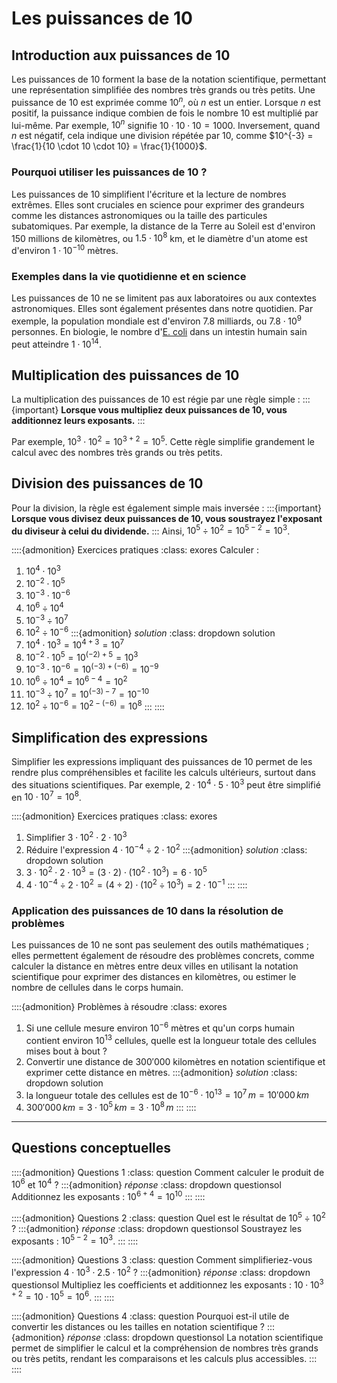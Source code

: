 # Les puissances de 10
## Introduction aux puissances de $10$
Les puissances de $10$ forment la base de la notation scientifique, permettant une représentation simplifiée des nombres très grands ou très petits. Une puissance de $10$ est exprimée comme $10^{n}$, où $n$ est un entier. Lorsque $n$ est positif, la puissance indique combien de fois le nombre $10$ est multiplié par lui-même. Par exemple, $10^{n}$ signifie $10 \cdot 10 \cdot 10 = 1000$. Inversement, quand $n$ est négatif, cela indique une division répétée par $10$, comme $10^{-3} = \frac{1}{10 \cdot 10 \cdot 10} = \frac{1}{1000}$.

### Pourquoi utiliser les puissances de $10$ ?
Les puissances de $10$ simplifient l'écriture et la lecture de nombres extrêmes. Elles sont cruciales en science pour exprimer des grandeurs comme les distances astronomiques ou la taille des particules subatomiques. Par exemple, la distance de la Terre au Soleil est d'environ $150$ millions de kilomètres, ou $1.5 \cdot 10^{8}$ km, et le diamètre d'un atome est d'environ $1 \cdot 10^{-10}$ mètres.

### Exemples dans la vie quotidienne et en science
Les puissances de $10$ ne se limitent pas aux laboratoires ou aux contextes astronomiques. Elles sont également présentes dans notre quotidien. Par exemple, la population mondiale est d'environ $7.8$ milliards, ou $7.8 \cdot 10^{9}$ personnes. En biologie, le nombre d'[E. coli](https://fr.wikipedia.org/wiki/Escherichia_coli) dans un intestin humain sain peut atteindre $1 \cdot 10^{14}$.

## Multiplication des puissances de $10$
La multiplication des puissances de $10$ est régie par une règle simple :
:::{important}
**Lorsque vous multipliez deux puissances de $10$, vous additionnez leurs exposants.**
:::

Par exemple, $10^{3} \cdot 10^{2} = 10^{3+2} = 10^{5}$. Cette règle simplifie grandement le calcul avec des nombres très grands ou très petits.

## Division des puissances de $10$
Pour la division, la règle est également simple mais inversée :
:::{important}
**Lorsque vous divisez deux puissances de 10, vous soustrayez l'exposant du diviseur à celui du dividende.**
:::
Ainsi, $10^{5} \div 10^{2} = 10^{5-2} = 10^{3}$.

::::{admonition} Exercices pratiques
:class: exores
Calculer :
1. $10^{4} \cdot 10^{3}$
2. $10^{-2} \cdot 10^{5}$
3. $10^{-3} \cdot 10^{-6}$
4. $10^{6}\div 10^{4}$
5. $10^{-3}\div 10^{7}$
6. $10^{2}\div 10^{-6}$
:::{admonition} *solution*
:class: dropdown solution
1. $10^{4} \cdot 10^{3}=10^{4+3}=10^{7}$
2. $10^{-2} \cdot 10^{5}=10^{(-2)+5}=10^{3}$
3. $10^{-3} \cdot 10^{-6}=10^{(-3)+(-6)}=10^{-9}$
4. $10^{6} \div 10^{4}=10^{6-4}=10^{2}$
5. $10^{-3} \div 10^{7}=10^{(-3)-7}=10^{-10}$
6. $10^{2} \div 10^{-6}=10^{2-(-6)}=10^{8}$
:::
::::

## Simplification des expressions
Simplifier les expressions impliquant des puissances de $10$ permet de les rendre plus compréhensibles et facilite les calculs ultérieurs, surtout dans des situations scientifiques. Par exemple, $2 \cdot 10^4 \cdot 5 \cdot 10^3$ peut être simplifié en $10 \cdot 10^7 = 10^8$.

::::{admonition} Exercices pratiques
:class: exores
1. Simplifier $3 \cdot 10^{2} \cdot 2 \cdot 10^{3}$
2. Réduire l'expression $4 \cdot 10^{-4} \div 2 \cdot 10^{2}$
:::{admonition} *solution*
:class: dropdown solution
1. $3 \cdot 10^{2} \cdot 2 \cdot 10^{3}=(3\cdot 2)\cdot (10^{2}\cdot 10^{3})=6\cdot 10^{5}$
2. $4 \cdot 10^{-4} \div 2 \cdot 10^{2}=(4 \div 2)\cdot (10^{2} \div 10^{3})=2 \cdot 10^{-1}$
:::
::::

### Application des puissances de $10$ dans la résolution de problèmes
Les puissances de $10$ ne sont pas seulement des outils mathématiques ; elles permettent également de résoudre des problèmes concrets, comme calculer la distance en mètres entre deux villes en utilisant la notation scientifique pour exprimer des distances en kilomètres, ou estimer le nombre de cellules dans le corps humain.

::::{admonition} Problèmes à résoudre
:class: exores
1. Si une cellule mesure environ $10^{-6}$ mètres et qu'un corps humain contient environ $10^{13}$ cellules, quelle est la longueur totale des cellules mises bout à bout ?
2. Convertir une distance de $300'000$ kilomètres en notation scientifique et exprimer cette distance en mètres.
:::{admonition} *solution*
:class: dropdown solution
1. la longueur totale des cellules est de $10^{-6}\cdot 10^{13}=10^{7}\,m=10'000\,km$
2. $300'000\,km=3\cdot 10^{5}\,km=3\cdot 10^{8}\,m$
:::
::::

---

## Questions conceptuelles
::::{admonition} Questions 1
:class: question
Comment calculer le produit de $10^{6}$ et $10^{4}$ ?
:::{admonition} *réponse*
:class: dropdown questionsol
Additionnez les exposants : $10^{6+4} = 10^{10}$
:::
::::

::::{admonition} Questions 2
:class: question
Quel est le résultat de $10^{5} \div 10^{2}$ ?
:::{admonition} *réponse*
:class: dropdown questionsol
Soustrayez les exposants : $10^{5-2} = 10^{3}$.
:::
::::

::::{admonition} Questions 3
:class: question
Comment simplifieriez-vous l'expression $4 \cdot 10^{3} \cdot 2.5 \cdot 10^{2}$ ?
:::{admonition} *réponse*
:class: dropdown questionsol
Multipliez les coefficients et additionnez les exposants : $10 \cdot 10^{3+2} = 10 \cdot 10^{5} = 10^{6}$.
:::
::::

::::{admonition} Questions 4
:class: question
Pourquoi est-il utile de convertir les distances ou les tailles en notation scientifique ?
:::{admonition} *réponse*
:class: dropdown questionsol
La notation scientifique permet de simplifier le calcul et la compréhension de nombres très grands ou très petits, rendant les comparaisons et les calculs plus accessibles.
:::
::::